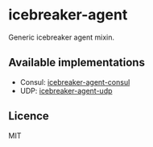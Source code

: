 # icebreaker-agent
Generic icebreaker agent mixin.

## Available implementations
* Consul: [icebreaker-agent-consul](https://github.com/alligator-io/icebreaker-agent-consul.git)
* UDP: [icebreaker-agent-udp](https://github.com/alligator-io/icebreaker-agent-udp.git)

## Licence
MIT
